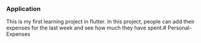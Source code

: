 ### Application

This is my first learning project in flutter. In this project, people can add their expenses for the last week and see how much they have spent.# Personal-Expenses
